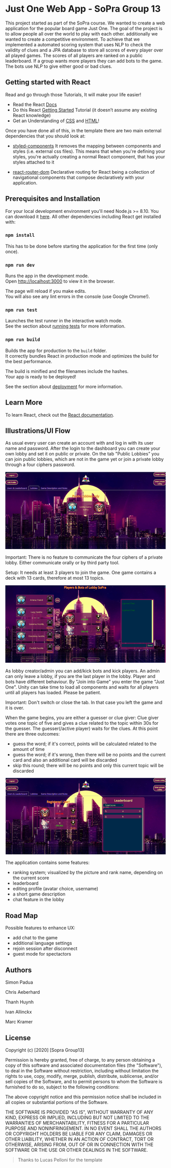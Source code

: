# Just One Web App - SoPra Group 13

This project started as part of the SoPra course. We wanted to create a web application for the 
popular board game Just One. The goal of the project is to allow people all over the world to play with each other.
additionally we wanted to create a competitive environment. To achieve that we implemented a automated scoring system
that uses NLP to check the validity of clues and a JPA database to store all scores of every player over all played 
games. The scores of all players are ranked on a public leaderboard. If a group wants more players they can add bots 
to the game. The bots use NLP to give either good or bad clues.

## Getting started with React

Read and go through those Tutorials, It will make your life easier!

- Read the React [Docs](https://reactjs.org/docs/getting-started.html)
- Do this React [Getting Started](https://reactjs.org/tutorial/tutorial.html) Tutorial (it doesn’t assume any existing React knowledge)
- Get an Understanding of [CSS](http://localhost:3000) and [HTML](https://www.w3schools.com/html/html_intro.asp)!

Once you have done all of this, in the template there are two main external dependencies that you should look at:

- [styled-components](https://www.styled-components.com/docs)
  It removes the mapping between components and styles (i.e. external css files). This means that when you're defining your styles, you're actually creating a normal React component, that has your styles attached to it
* [react-router-dom](https://reacttraining.com/react-router/web/guides/quick-start) Declarative routing for React being a collection of navigational components that compose declaratively with your application. 

<!-- ## IDE Recommendation
As a student, you have the possibility with [JetBrains](https://www.jetbrains.com/student/) to obtain a free individual license and have access to several IDEs. 
We recommend you to use [WebStorm](https://www.jetbrains.com/webstorm/specials/webstorm/webstorm.html?gclid=EAIaIQobChMIyPOj5f723wIVqRXTCh3SKwtYEAAYASAAEgLtMvD_BwE&gclsrc=aw.ds) for your front-end. 
Once you have downloaded and installed it, you can add the following WebStorm plugins: 
> Go to Preferences > Plugins > Browse Repositories and look for: 
* [styled-components](https://plugins.jetbrains.com/plugin/9997-styled-components) (provides coding assistance like CSS Highlighting for Styled Components)
* [prettier](https://plugins.jetbrains.com/plugin/10456-prettier) (a smart code formatter)
* [Material Theme UI](https://plugins.jetbrains.com/plugin/8006-material-theme-ui) (Material Theme for Jetbrains IDEs, allowing a total customization of the IDE including Themes, Color Schemes, Icons and many other features.)

Feel fre e to use other IDEs (e.g. [VisualStudio](https://code.visualstudio.com/)) if you want.  -->

## Prerequisites and Installation

For your local development environment you'll need Node.js >= 8.10. You can download it [here](https://nodejs.org). All other dependencies including React get installed with:

### `npm install`

This has to be done before starting the application for the first time (only once).

### `npm run dev`

Runs the app in the development mode.<br>
Open [http://localhost:3000](http://localhost:3000) to view it in the browser.

The page will reload if you make edits.<br>
You will also see any lint errors in the console (use Google Chrome!).

### `npm run test`

Launches the test runner in the interactive watch mode.<br>
See the section about [running tests](https://facebook.github.io/create-react-app/docs/running-tests) for more information.

### `npm run build`

Builds the app for production to the `build` folder.<br>
It correctly bundles React in production mode and optimizes the build for the best performance.

The build is minified and the filenames include the hashes.<br>
Your app is ready to be deployed!

See the section about [deployment](https://facebook.github.io/create-react-app/docs/deployment) for more information.

## Learn More

To learn React, check out the [React documentation](https://reactjs.org/).

## Illustrations/UI Flow

As usual every user can create an account with and log in with its user name 
and password. After the login to the dashboard you can create your own lobby and set it
on public or private. On the tab "Public Lobbies" you can join public lobbies, which are not 
in the game yet or join a private lobby through a four ciphers password.

![All Lobies](/img/Lobbies.png)

Important: There is no feature to communicate the four ciphers of a private lobby. Either
communicate orally or by third party tool.

Setup: It needs at least 3 players to join the game. One game contains a deck with 13 cards, 
therefore at most 13 topics.

![In a Lobby](/img/Lobby.png)

As lobby creator/admin you can add/kick bots and kick players. An admin can only leave a lobby,
if you are the last player in the lobby. Player and bots have different behaviour. By "Join into Game"
you enter the game "Just One". Unity can take time to load all components and waits for all players until
all players has loaded. Please be patient. 

Important: Don't switch or close the tab. In that case you left the game and it is over.

When the game begins, you are either a guesser or clue giver:
Clue giver votes one topic of five and gives a clue related to the topic within 30s for
the guesser.
The guesser(/active player) waits for the clues. At this point there are three outcomes:
- guess the word; if it's correct, points will be calculated related to the amount of time
- guess the word; if it's wrong, then there will be no points and the current card and also
 an additional card will be discarded
- skip this round; there will be no points and only this current topic will be discarded

![Dashboard with Leaderboard](/img/Dashboard.png)

The application contains some features:
- ranking system; visualized by the picture and rank name, depending on the current score
- leaderboard
- editing profile (avatar choice, username)
- a short game description
- chat feature in the lobby

## Road Map
Possible features to enhance UX:
- add chat to the game
- additional language settings
- rejoin session after disconnect
- guest mode for spectactors

## Authors
Simon Padua

Chris Aeberhard

 Thanh Huynh
 
Ivan Allinckx

 Marc Kramer

## License
Copyright (c) [2020] [Sopra Group13]

Permission is hereby granted, free of charge, to any person obtaining a copy
of this software and associated documentation files (the "Software"), to deal
in the Software without restriction, including without limitation the rights
to use, copy, modify, merge, publish, distribute, sublicense, and/or sell
copies of the Software, and to permit persons to whom the Software is
furnished to do so, subject to the following conditions:

The above copyright notice and this permission notice shall be included in all
copies or substantial portions of the Software.

THE SOFTWARE IS PROVIDED "AS IS", WITHOUT WARRANTY OF ANY KIND, EXPRESS OR
IMPLIED, INCLUDING BUT NOT LIMITED TO THE WARRANTIES OF MERCHANTABILITY,
FITNESS FOR A PARTICULAR PURPOSE AND NONINFRINGEMENT. IN NO EVENT SHALL THE
AUTHORS OR COPYRIGHT HOLDERS BE LIABLE FOR ANY CLAIM, DAMAGES OR OTHER
LIABILITY, WHETHER IN AN ACTION OF CONTRACT, TORT OR OTHERWISE, ARISING FROM,
OUT OF OR IN CONNECTION WITH THE SOFTWARE OR THE USE OR OTHER DEALINGS IN THE
SOFTWARE.


>Thanks to Lucas Pelloni for the template
